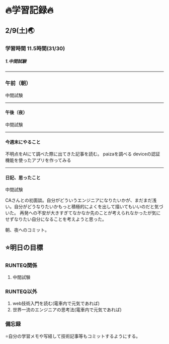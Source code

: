 # 🔥学習記録🔥
## 2/9(土)🌏
### 学習時間  11.5時間(31/30)
##### 1.中間試験

***
### 午前（朝）
中間試験


***
#### 午後（夜）
中間試験

***
#### 今週末にやること
不明点をAIにて調べた際に出てきた記事を読む。
paizaを調べる
deviceの認証機能を使ったアプリを作ってみる

***
#### 日記、思ったこと
中間試験

CAさんとの初面談。自分がどういうエンジニアになりたいかが、まだまだ浅い。自分がどうなりたいかもっと積極的によくを出して描いてもいいのだと気づいた。
再発への不安が大きすぎてなかなか先のことが考えられなかったが気にせずなりたい自分になることを考えようと思った。

朝、夜へのコミット。

## ⭐️明日の目標
### RUNTEQ関係
1. 中間試験

### RUNTEQ以外
1. web技術入門を読む(電車内で元気であれば)
2. 世界一流のエンジニアの思考法(電車内で元気であれば)
### 備忘録
⭐️自分の学習メモや写経して技術記事等もコミットするようにする。
